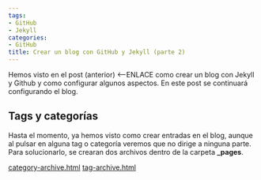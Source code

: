 ```yaml
---
tags:
- GitHub
- Jekyll
categories:
- GitHub
title: Crear un blog con GitHub y Jekyll (parte 2)
---
```


Hemos visto en el post (anterior) <--ENLACE como crear un blog con Jekyll y Github y como configurar algunos aspectos. En este post se continuará configurando el blog.

## Tags y categorías

Hasta el momento, ya hemos visto como crear entradas en el blog, aunque al pulsar en alguna tag o categoría veremos que no dirige a ninguna parte. Para solucionarlo, se crearan dos archivos dentro de la carpeta **_pages**.

[category-archive.html](https://github.com/mmistakes/minimal-mistakes/blob/gh-pages/_pages/category-archive.html)
[tag-archive.html](https://github.com/mmistakes/minimal-mistakes/blob/gh-pages/_pages/tag-archive.html)
